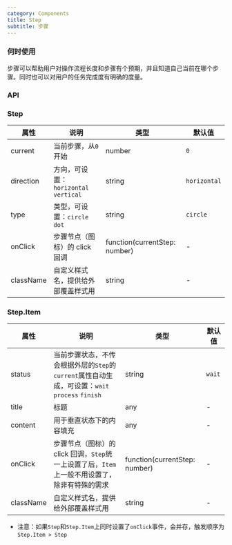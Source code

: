 ```yaml
---
category: Components
title: Step
subtitle: 步骤
---
```


### 何时使用

步骤可以帮助用户对操作流程长度和步骤有个预期，并且知道自己当前在哪个步骤。同时也可以对用户的任务完成度有明确的度量。

### API

### Step

| 属性      | 说明                                  | 类型                          | 默认值       |
| --------- | ------------------------------------- | ----------------------------- | ------------ |
| current   | 当前步骤，从`0`开始                   | number                        | `0`          |
| direction | 方向，可设置：`horizontal` `vertical` | string                        | `horizontal` |
| type      | 类型，可设置：`circle` `dot`          | string                        | `circle`     |
| onClick   | 步骤节点（图标）的 click 回调         | function(currentStep: number) | -            |
| className | 自定义样式名，提供给外部覆盖样式用    | string                        | -            |

### Step.Item

| 属性      | 说明                                                                                           | 类型                          | 默认值 |
| --------- | ---------------------------------------------------------------------------------------------- | ----------------------------- | ------ |
| status    | 当前步骤状态，不传会根据外层的`Step`的`current`属性自动生成，可设置：`wait` `process` `finish` | string                        | `wait` |
| title     | 标题                                                                                           | any                           | -      |
| content   | 用于垂直状态下的内容填充                                                                       | any                           | -      |
| onClick   | 步骤节点（图标）的 click 回调，`Step`统一上设置了后，`Item`上一般不用设置了，除非有特殊的需求  | function(currentStep: number) | -      |
| className | 自定义样式名，提供给外部覆盖样式用                                                             | string                        | -      |

-   注意：如果`Step`和`Step.Item`上同时设置了`onClick`事件，会并存，触发顺序为`Step.Item > Step`
